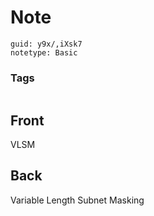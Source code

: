 # Note
```
guid: y9x/,iXsk7
notetype: Basic
```

### Tags
```
```

## Front
VLSM


## Back
Variable Length Subnet Masking
